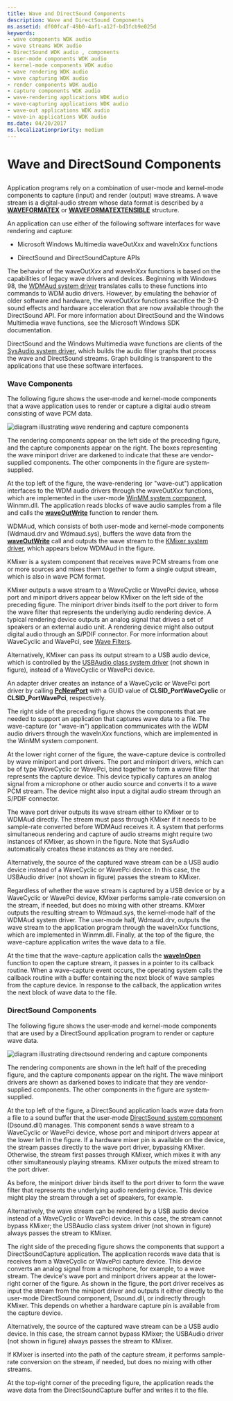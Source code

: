 ```yaml
---
title: Wave and DirectSound Components
description: Wave and DirectSound Components
ms.assetid: df00fcaf-49b0-4af1-a12f-bd3fcb9e025d
keywords:
- wave components WDK audio
- wave streams WDK audio
- DirectSound WDK audio , components
- user-mode components WDK audio
- kernel-mode components WDK audio
- wave rendering WDK audio
- wave capturing WDK audio
- render components WDK audio
- capture components WDK audio
- wave-rendering applications WDK audio
- wave-capturing applications WDK audio
- wave-out applications WDK audio
- wave-in applications WDK audio
ms.date: 04/20/2017
ms.localizationpriority: medium
---
```


# Wave and DirectSound Components


## <span id="wave_and_directsound_components"></span><span id="WAVE_AND_DIRECTSOUND_COMPONENTS"></span>


Application programs rely on a combination of user-mode and kernel-mode components to capture (input) and render (output) wave streams. A wave stream is a digital-audio stream whose data format is described by a [**WAVEFORMATEX**](https://msdn.microsoft.com/library/windows/hardware/ff538799) or [**WAVEFORMATEXTENSIBLE**](https://msdn.microsoft.com/library/windows/hardware/ff538802) structure.

An application can use either of the following software interfaces for wave rendering and capture:

-   Microsoft Windows Multimedia waveOut*Xxx* and waveIn*Xxx* functions

-   DirectSound and DirectSoundCapture APIs

The behavior of the waveOut*Xxx* and waveIn*Xxx* functions is based on the capabilities of legacy wave drivers and devices. Beginning with Windows 98, the [WDMAud system driver](user-mode-wdm-audio-components.md#wdmaud_system_driver) translates calls to these functions into commands to WDM audio drivers. However, by emulating the behavior of older software and hardware, the waveOut*Xxx* functions sacrifice the 3-D sound effects and hardware acceleration that are now available through the DirectSound API. For more information about DirectSound and the Windows Multimedia wave functions, see the Microsoft Windows SDK documentation.

DirectSound and the Windows Multimedia wave functions are clients of the [SysAudio system driver](kernel-mode-wdm-audio-components.md#sysaudio_system_driver), which builds the audio filter graphs that process the wave and DirectSound streams. Graph building is transparent to the applications that use these software interfaces.

### <span id="Wave_Components"></span><span id="wave_components"></span><span id="WAVE_COMPONENTS"></span>Wave Components

The following figure shows the user-mode and kernel-mode components that a wave application uses to render or capture a digital audio stream consisting of wave PCM data.

![diagram illustrating wave rendering and capture components](images/wavecomp.png)

The rendering components appear on the left side of the preceding figure, and the capture components appear on the right. The boxes representing the wave miniport driver are darkened to indicate that these are vendor-supplied components. The other components in the figure are system-supplied.

At the top left of the figure, the wave-rendering (or "wave-out") application interfaces to the WDM audio drivers through the waveOut*Xxx* functions, which are implemented in the user-mode [WinMM system component](user-mode-wdm-audio-components.md#winmm_system_component), Winmm.dll. The application reads blocks of wave audio samples from a file and calls the [**waveOutWrite**](https://msdn.microsoft.com/library/windows/desktop/dd743876) function to render them.

WDMAud, which consists of both user-mode and kernel-mode components (Wdmaud.drv and Wdmaud.sys), buffers the wave data from the [**waveOutWrite**](https://msdn.microsoft.com/library/windows/desktop/dd743876) call and outputs the wave stream to the [KMixer system driver](kernel-mode-wdm-audio-components.md#kmixer_system_driver), which appears below WDMAud in the figure.

KMixer is a system component that receives wave PCM streams from one or more sources and mixes them together to form a single output stream, which is also in wave PCM format.

KMixer outputs a wave stream to a WaveCyclic or WavePci device, whose port and miniport drivers appear below KMixer on the left side of the preceding figure. The miniport driver binds itself to the port driver to form the wave filter that represents the underlying audio rendering device. A typical rendering device outputs an analog signal that drives a set of speakers or an external audio unit. A rendering device might also output digital audio through an S/PDIF connector. For more information about WaveCyclic and WavePci, see [Wave Filters](wave-filters.md).

Alternatively, KMixer can pass its output stream to a USB audio device, which is controlled by the [USBAudio class system driver](kernel-mode-wdm-audio-components.md#usbaudio_class_system_driver) (not shown in figure), instead of a WaveCyclic or WavePci device.

An adapter driver creates an instance of a WaveCyclic or WavePci port driver by calling [**PcNewPort**](https://msdn.microsoft.com/library/windows/hardware/ff537715) with a GUID value of **CLSID\_PortWaveCyclic** or **CLSID\_PortWavePci**, respectively.

The right side of the preceding figure shows the components that are needed to support an application that captures wave data to a file. The wave-capture (or "wave-in") application communicates with the WDM audio drivers through the waveIn*Xxx* functions, which are implemented in the WinMM system component.

At the lower right corner of the figure, the wave-capture device is controlled by wave miniport and port drivers. The port and miniport drivers, which can be of type WaveCyclic or WavePci, bind together to form a wave filter that represents the capture device. This device typically captures an analog signal from a microphone or other audio source and converts it to a wave PCM stream. The device might also input a digital audio stream through an S/PDIF connector.

The wave port driver outputs its wave stream either to KMixer or to WDMAud directly. The stream must pass through KMixer if it needs to be sample-rate converted before WDMAud receives it. A system that performs simultaneous rendering and capture of audio streams might require two instances of KMixer, as shown in the figure. Note that SysAudio automatically creates these instances as they are needed.

Alternatively, the source of the captured wave stream can be a USB audio device instead of a WaveCyclic or WavePci device. In this case, the USBAudio driver (not shown in figure) passes the stream to KMixer.

Regardless of whether the wave stream is captured by a USB device or by a WaveCyclic or WavePci device, KMixer performs sample-rate conversion on the stream, if needed, but does no mixing with other streams. KMixer outputs the resulting stream to Wdmaud.sys, the kernel-mode half of the WDMAud system driver. The user-mode half, Wdmaud.drv, outputs the wave stream to the application program through the waveIn*Xxx* functions, which are implemented in Winmm.dll. Finally, at the top of the figure, the wave-capture application writes the wave data to a file.

At the time that the wave-capture application calls the [**waveInOpen**](https://msdn.microsoft.com/library/windows/desktop/dd743847) function to open the capture stream, it passes in a pointer to its callback routine. When a wave-capture event occurs, the operating system calls the callback routine with a buffer containing the next block of wave samples from the capture device. In response to the callback, the application writes the next block of wave data to the file.

### <span id="DirectSound_Components"></span><span id="directsound_components"></span><span id="DIRECTSOUND_COMPONENTS"></span>DirectSound Components

The following figure shows the user-mode and kernel-mode components that are used by a DirectSound application program to render or capture wave data.

![diagram illustrating directsound rendering and capture components](images/dscomp.png)

The rendering components are shown in the left half of the preceding figure, and the capture components appear on the right. The wave miniport drivers are shown as darkened boxes to indicate that they are vendor-supplied components. The other components in the figure are system-supplied.

At the top left of the figure, a DirectSound application loads wave data from a file to a sound buffer that the user-mode [DirectSound system component](user-mode-wdm-audio-components.md#directsound_system_component) (Dsound.dll) manages. This component sends a wave stream to a WaveCyclic or WavePci device, whose port and miniport drivers appear at the lower left in the figure. If a hardware mixer pin is available on the device, the stream passes directly to the wave port driver, bypassing KMixer. Otherwise, the stream first passes through KMixer, which mixes it with any other simultaneously playing streams. KMixer outputs the mixed stream to the port driver.

As before, the miniport driver binds itself to the port driver to form the wave filter that represents the underlying audio rendering device. This device might play the stream through a set of speakers, for example.

Alternatively, the wave stream can be rendered by a USB audio device instead of a WaveCyclic or WavePci device. In this case, the stream cannot bypass KMixer; the USBAudio class system driver (not shown in figure) always passes the stream to KMixer.

The right side of the preceding figure shows the components that support a DirectSoundCapture application. The application records wave data that is receives from a WaveCyclic or WavePci capture device. This device converts an analog signal from a microphone, for example, to a wave stream. The device's wave port and miniport drivers appear at the lower-right corner of the figure. As shown in the figure, the port driver receives as input the stream from the miniport driver and outputs it either directly to the user-mode DirectSound component, Dsound.dll, or indirectly through KMixer. This depends on whether a hardware capture pin is available from the capture device.

Alternatively, the source of the captured wave stream can be a USB audio device. In this case, the stream cannot bypass KMixer; the USBAudio driver (not shown in figure) always passes the stream to KMixer.

If KMixer is inserted into the path of the capture stream, it performs sample-rate conversion on the stream, if needed, but does no mixing with other streams.

At the top-right corner of the preceding figure, the application reads the wave data from the DirectSoundCapture buffer and writes it to the file.

 

 





